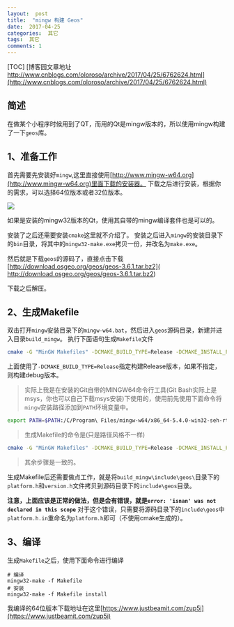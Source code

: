 ```yaml
---
layout:  post
title:  "mingw 构建 Geos"
date:  2017-04-25
categories:  其它
tags:  其它
comments: 1
---
```


[TOC]
[博客园文章地址 http://www.cnblogs.com/oloroso/archive/2017/04/25/6762624.html](http://www.cnblogs.com/oloroso/archive/2017/04/25/6762624.html)
## 简述

在做某个小程序时候用到了QT，而用的Qt是mingw版本的，所以使用mingw构建了一下`geos`库。

## 1、准备工作
首先需要先安装好`mingw`,这里直接使用[http://www.mingw-w64.org](http://www.mingw-w64.org)里面下载的安装器。
下载之后进行安装，根据你的需求，可以选择64位版本或者32位版本。

![](http://images2015.cnblogs.com/blog/693958/201704/693958-20170425150614115-1400318769.png)

如果是安装的mingw32版本的Qt，使用其自带的mingw编译套件也是可以的。

安装了之后还需要安装`cmake`这里就不介绍了。
安装之后进入`mingw`的安装目录下的`bin`目录，将其中的`mingw32-make.exe`拷贝一份，并改名为`make.exe`。

然后就是下载`geos`的源码了，直接点击下载[http://download.osgeo.org/geos/geos-3.6.1.tar.bz2]( http://download.osgeo.org/geos/geos-3.6.1.tar.bz2)

下载之后解压。

## 2、生成Makefile

双击打开`mingw`安装目录下的`mingw-w64.bat`，然后进入`geos`源码目录，新建并进入目录`build_mingw`。
执行下面语句生成`Makefile`文件
```bash
cmake -G "MinGW Makefiles" -DCMAKE_BUILD_TYPE=Release -DCMAKE_INSTALL_PREFIX=Z:/geos_mingw ..
```
上面使用了`-DCMAKE_BUILD_TYPE=Release`指定构建Release版本，如果不指定，则构建debug版本。


> 实际上我是在安装的Git自带的MINGW64命令行工具(Git Bash实际上是msys，你也可以自己下载msys安装)下使用的，使用前先使用下面命令将`mingw`安装路径添加到`PATH`环境变量中。
```bash
export PATH=$PATH:/C/Program\ Files/mingw-w64/x86_64-5.4.0-win32-seh-rt_v5-rev0/mingw64/bin/
```
> 生成Makefile的命令是(只是路径风格不一样)
```bash
cmake -G "MinGW Makefiles" -DCMAKE_BUILD_TYPE=Release -DCMAKE_INSTALL_PREFIX=/Z/geos_mingw ..
```
> 其余步骤是一致的。


生成Makefile后还需要做点工作，就是将`build_mingw\include\geos\`目录下的`platform.h`和`version.h`文件拷贝到源码目录下的`include\geos`目录。

**注意，上面应该是正常的做法，但是会有错误，就是`error: 'isnan' was not declared in this scope`**
对于这个错误，只需要将源码目录下的`include\geos`中`platform.h.in`重命名为`platform.h`即可（不使用cmake生成的）。

## 3、编译
生成`Makefile`之后，使用下面命令进行编译
```
# 编译
mingw32-make -f Makefile
# 安装
mingw32-make -f Makefile install
```

我编译的64位版本下载地址在这里[https://www.justbeamit.com/zup5i](https://www.justbeamit.com/zup5i)